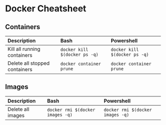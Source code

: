 # Docker Cheatsheet

## Containers

| Description                   | Bash                          | Powershell                    |
| :---------------------------- | :---------------------------- | :---------------------------- |
| Kill all running containers   | `docker kill $(docker ps -q)` | `docker kill $(docker ps -q)` |
| Delete all stopped containers | `docker container prune`      | `docker container prune`      |

## Images

| Description       | Bash                             | Powershell                       |
| :-----------------| :------------------------------- | :------------------------------- |
| Delete all images | `docker rmi $(docker images -q)` | `docker rmi $(docker images -q)` |
